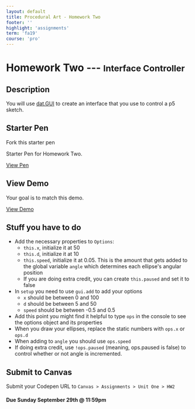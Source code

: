 ```yaml
---
layout: default
title: Procedural Art - Homework Two
footer: ''
highlight: 'assignments'
term: 'fa19'
course: 'pro'
---
```

# Homework Two --- <small>Interface Controller</small>
## Description
You will use [dat.GUI](https://workshop.chromeexperiments.com/examples/gui/#1--Basic-Usage) to create an interface that you use to control a p5 sketch.

## Starter Pen
Fork this starter pen 

<div class="card-block">
  <p class="card-text">Starter Pen for Homework Two.</p>
  <a href="https://codepen.io/novonagu/pen/vYBajXq" class="btn btn-primary text-white" target="_blank">View Pen</a>
</div>

## View Demo
<div class="card-block">
  <p class="card-text">Your goal is to match this demo.</p>
  <a href="hw2-demo.html" class="btn btn-primary text-white" target="_blank">View Demo</a>
</div>

## Stuff you have to do
 * Add the necessary properties to `Options`:
   * `this.x`, initialize it at 50
   * `this.d`, initialize it at 10
   * `this.speed`, initialize it at 0.05. This is the amount that gets added to the global variable `angle` which determines each ellipse's angular position
   * If you are doing extra credit, you can create `this.paused` and set it to false
 * In `setup` you need to use `gui.add` to add your options
   * `x` should be between 0 and 100
   * `d` should be between 5 and 50
   * `speed` should be between -0.5 and 0.5
 * Add this point you might find it helpful to type `ops` in the console to see the options object and its properties
 * When you draw your ellipses, replace the static numbers with `ops.x` or `ops.d`
 * When adding to `angle` you should use `ops.speed`
 * If doing extra credit, use `!ops.paused` (meaning, ops.paused is false) to control whether or not angle is incremented. 


## Submit to Canvas
Submit your Codepen URL to `Canvas > Assignments > Unit One > HW2`

#### **Due Sunday September 29th @ 11:59pm**